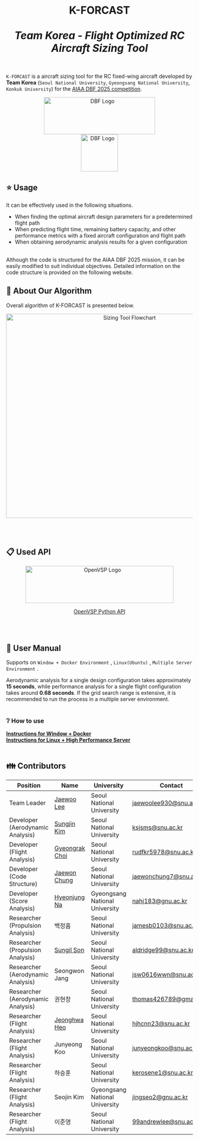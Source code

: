 <h1 align="center">K-FORCAST <br><br>
<i>Team Korea - Flight Optimized RC Aircraft Sizing Tool</i></h1> 
<br>

`K-FORCAST` is a aircraft sizing tool for the RC fixed-wing aircraft developed by  
**Team Korea** (`Seoul National University`, `Gyeongsang National University`, `Konkuk University`) for the [AIAA DBF 2025 competition](https://www.aiaa.org/dbf).
<p align="center">
<img src="https://cdn.discordapp.com/attachments/1253108078488977551/1337800696208298014/Screenshot_from_2025-02-09_00-02-10.png?ex=67a8c37d&is=67a771fd&hm=5127ef6cc3dd8cafc763c59367af041a66cfb41d446ab15a56011a17bda4b910&" alt="DBF Logo" width="300" height="100" hspace="50">  <img src="https://cdn.discordapp.com/attachments/1253108078488977551/1337802641392275587/image.png?ex=67a8c54c&is=67a773cc&hm=ceb281c9456fe2e931933929845599e5ba1a3246a33efd6edf525534e2c96b17&" alt="DBF Logo" width="100" height="100" hspace="50">
</p>

## ⭐ Usage

It can be effectively used in the following situations.
- When finding the optimal aircraft design parameters for a predetermined flight path
- When predicting flight time, remaining battery capacity, and other performance metrics with a fixed aircraft configuration and flight path
- When obtaining aerodynamic analysis results for a given configuration
<br></br>

Although the code is structured for the AIAA DBF 2025 mission, it can be easily modified to suit individual objectives. Detailed information on the code structure is provided on the following website.



## 🔎 About Our Algorithm

Overall algorithm of K-FORCAST is presented below.
<br>
<p align="center">
<img src="https://cdn.discordapp.com/attachments/1253108078488977551/1337805803528126524/image.png?ex=67a8c83e&is=67a776be&hm=cbf793db3f869d69effad896616b22e86dab690b79869e0a5fce86b4cd586419&" alt="Sizing Tool Flowchart" width="650" height="550" >
</p>
<br></br>

## 📋 Used API

<p align="center">
  <img src="https://cdn.discordapp.com/attachments/1253108078488977551/1338012590676246640/title_small.png?ex=67a988d4&is=67a83754&hm=266a49d49f2191d02f59ccee659f59296f89b434b73b3ada425fc6c549ac399b&" alt="OpenVSP Logo" width="400" height="100"> </p>
<p align="center">  
  <a href="https://openvsp.org/pyapi_docs/latest/">OpenVSP Python API</a>
</p>
<br></br>

## 📝 User Manual 

Supports on `Window + Docker Environment` , `Linux(Ubuntu)` , `Multiple Server Environment` .  

Aerodynamic analysis for a single design configuration takes approximately **15 seconds**, while performance analysis for a single flight configuration takes around **0.68 seconds**. If the grid search range is extensive, it is recommended to run the process in a multiple server environment.
<br></br>

### ❔ How to use

**[Instructions for Window + Docker](https://imaginary-spatula-125.notion.site/Instructions-for-Window-Docker-195bc109e8c4802f81dfc81afa3d7d09)**
<br>
**[Instructions for Linux + High Performance Server](https://imaginary-spatula-125.notion.site/Instructions-for-Linux-High-Performance-Server-195bc109e8c480efa8cdcb3af39ccc06)**
<br></br>

## 👪 Contributors

| Position    | Name        | University                            | Contact                    |
|-------------|-------------|---------------------------------------|----------------------------|
| Team Leader | [Jaewoo Lee](https://github.com/jwleesnu) | Seoul National University             | jaewoolee930@snu.ac.kr     |
| Developer (Aerodynamic Analysis)   | [Sungjin Kim](https://github.com/SungJinKm)      | Seoul National University        | ksjsms@snu.ac.kr            |
| Developer (Flight Analysis)  | [Gyeongrak Choi](https://github.com/Gyeong-Rak)      | Seoul National University                     | rudfkr5978@snu.ac.kr         |
| Developer (Code Structure)    |  [Jaewon Chung](https://github.com/PresidentPlant)      | Seoul National University             | jaewonchung7@snu.ac.kr         |
| Developer (Score Analysis)    |  [Hyeonjung Na](https://github.com/efq3)     | Gyeongsang National University             | nahj183@gnu.ac.kr         |
| Researcher (Propulsion Analysis)    |  백정흠     | Seoul National University             | jamesb0103@snu.ac.kr       |
| Researcher (Propulsion Analysis)    |  [Sungil Son](https://github.com/One-star11)     | Seoul National University             | aldridge99@snu.ac.kr      |
| Researcher (Aerodynamic Analysis)    |  Seongwon Jang     | Seoul National University             | jsw0616wwn@snu.ac.kr      |
| Researcher (Aerodynamic Analysis)    |  권현창     | Seoul National University             | thomas426789@gmail.com      |
| Researcher (Flight Analysis)    |  [Jeonghwa Heo](https://github.com/JeonghwaHeo)     | Seoul National University             | hjhcnn23@snu.ac.kr   |
| Researcher (Flight Analysis)    |  Junyeong Koo     | Seoul National University             | junyeongkoo@snu.ac.kr    |
| Researcher (Flight Analysis)    |  하승훈     | Seoul National University             |   kerosene1@snu.ac.kr |
| Researcher (Flight Analysis)    |  Seojin Kim     | Gyeongsang National University            |   jingseo2@gnu.ac.kr |
| Researcher (Flight Analysis)    |  이준영     | Seoul National University             |   99andrewlee@snu.ac.kr |
